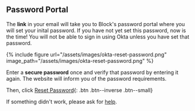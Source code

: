 ## Password Portal

The **link** in your email will take you to Block's password portal where you will set your inital password. If you have not yet set this password, now is the time! You will not be able to sign in using Okta unless you have set that password.

{% include figure url="/assets/images/okta-reset-password.png" image_path="/assets/images/okta-reset-password.png" %}

Enter a __secure password__ once and verify that password by entering it again. The website will inform you of the password requirements.

Then, click [Reset Password](){: .btn .btn--inverse .btn--small}

If something didn't work, please ask for [help](/help). 
